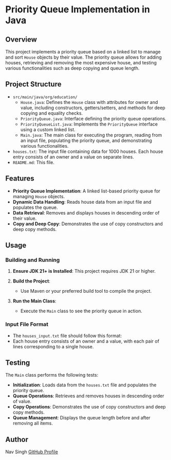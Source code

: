 # Priority Queue Implementation in Java

## Overview

This project implements a priority queue based on a linked list to manage and sort `House` objects by their value. The priority queue allows for adding houses, retrieving and removing the most expensive house, and testing various functionalities such as deep copying and queue length.

## Project Structure

- `src/main/java/org/education/`
    - `House.java`: Defines the `House` class with attributes for owner and value, including constructors, getters/setters, and methods for deep copying and equality checks.
    - `PriorityQueue.java`: Interface defining the priority queue operations.
    - `PriorityQueueList.java`: Implements the `PriorityQueue` interface using a custom linked list.
    - `Main.java`: The main class for executing the program, reading from an input file, populating the priority queue, and demonstrating various functionalities.
- `houses.txt`: The input file containing data for 1000 houses. Each house entry consists of an owner and a value on separate lines.
- `README.md`: This file.

## Features

- **Priority Queue Implementation**: A linked list-based priority queue for managing `House` objects.
- **Dynamic Data Handling**: Reads house data from an input file and populates the queue.
- **Data Retrieval**: Removes and displays houses in descending order of their value.
- **Copy and Deep Copy**: Demonstrates the use of copy constructors and deep copy methods.

## Usage

### Building and Running

1. **Ensure JDK 21+ is Installed**: This project requires JDK 21 or higher.

2. **Build the Project**:
    - Use Maven or your preferred build tool to compile the project.
    
3. **Run the Main Class**:
    - Execute the `Main` class to see the priority queue in action.

### Input File Format

- The `houses_input.txt` file should follow this format: 
- Each house entry consists of an owner and a value, with each pair of lines corresponding to a single house.

## Testing

The `Main` class performs the following tests:
- **Initialization**: Loads data from the `houses.txt` file and populates the priority queue.
- **Queue Operations**: Retrieves and removes houses in descending order of value.
- **Copy Operations**: Demonstrates the use of copy constructors and deep copy methods.
- **Queue Management**: Displays the queue length before and after removing all items.

## Author
Nav Singh [GitHub Profile](https://github.com/nav7FSC)

